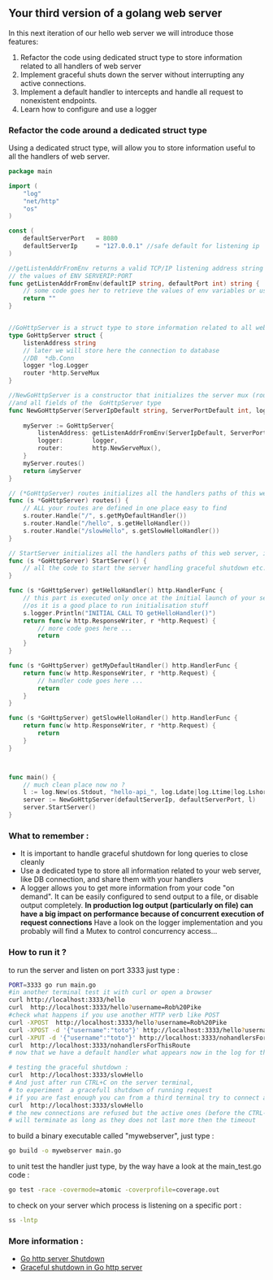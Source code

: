 ## Your third version of a golang web server

In this next iteration of our hello web server we will introduce those features:

1. Refactor the code using dedicated struct type to store information related to all handlers of web server
2. Implement graceful shuts down the server without interrupting any active connections.
3. Implement a default handler to intercepts and handle all request to nonexistent endpoints.
4. Learn how to configure and use a logger


### Refactor the code around a dedicated struct type

Using a dedicated struct type, will allow you to store information useful  to all the handlers of web server. 

```go
package main

import (
	"log"
	"net/http"
	"os"
)

const (
	defaultServerPort   = 8080
	defaultServerIp     = "127.0.0.1" //safe default for listening ip 
)

//getListenAddrFromEnv returns a valid TCP/IP listening address string based on
// the values of ENV SERVERIP:PORT
func getListenAddrFromEnv(defaultIP string, defaultPort int) string {
	// some code goes her to retrieve the values of env variables or use the default
	return ""
}


//GoHttpServer is a struct type to store information related to all web handlers 
type GoHttpServer struct {
	listenAddress string
	// later we will store here the connection to database
	//DB  *db.Conn
	logger *log.Logger
	router *http.ServeMux
}

//NewGoHttpServer is a constructor that initializes the server mux (routes) 
//and all fields of the  GoHttpServer type
func NewGoHttpServer(ServerIpDefault string, ServerPortDefault int, logger *log.Logger) *GoHttpServer {
	
	myServer := GoHttpServer{
		listenAddress: getListenAddrFromEnv(ServerIpDefault, ServerPortDefault),
		logger:        logger,
		router:        http.NewServeMux(),
	}
	myServer.routes()
	return &myServer
}

// (*GoHttpServer) routes initializes all the handlers paths of this web server, it is called inside the NewGoHttpServer constructor
func (s *GoHttpServer) routes() {
	// ALL your routes are defined in one place easy to find  
	s.router.Handle("/", s.getMyDefaultHandler())
	s.router.Handle("/hello", s.getHelloHandler())
	s.router.Handle("/slowHello", s.getSlowHelloHandler())
}

// StartServer initializes all the handlers paths of this web server, it is called inside the NewGoHttpServer constructor
func (s *GoHttpServer) StartServer() { 	
	// all the code to start the server handling graceful shutdown etc...
}

func (s *GoHttpServer) getHelloHandler() http.HandlerFunc {
	// this part is executed only once at the initial launch of your server
	//os it is a good place to run initialisation stuff
	s.logger.Println("INITIAL CALL TO getHelloHandler()")
	return func(w http.ResponseWriter, r *http.Request) {
		// more code goes here ...
		return
	}
}

func (s *GoHttpServer) getMyDefaultHandler() http.HandlerFunc {
	return func(w http.ResponseWriter, r *http.Request) {
		// handler code goes here ...
		return
	}
}

func (s *GoHttpServer) getSlowHelloHandler() http.HandlerFunc {
	return func(w http.ResponseWriter, r *http.Request) {
		return
	}
}



func main() {
	// much clean place now no ?
	l := log.New(os.Stdout, "hello-api_", log.Ldate|log.Ltime|log.Lshortfile)
	server := NewGoHttpServer(defaultServerIp, defaultServerPort, l)
	server.StartServer()
}

```

### What to remember :
- It is important to handle graceful shutdown for long queries to close cleanly
- Use a dedicated type to store all information related to your web server, like DB connection, 
 and share them with your handlers 
- A logger allows you to get more information from your code "on demand". 
It can be easily configured to send output to a file, or disable output completely. 
**In production log output (particularly on file) can have a big impact on performance 
because of concurrent execution of request connections** 
Have a look on the logger implementation and you probably will find a Mutex
to control concurrency access...   



### How to run it ?

to run the server and listen on port 3333  just type :
```bash
PORT=3333 go run main.go 
#in another terminal test it with curl or open a browser
curl http://localhost:3333/hello
curl  http://localhost:3333/hello?username=Rob%20Pike
#check what happens if you use another HTTP verb like POST
curl -XPOST  http://localhost:3333/hello?username=Rob%20Pike
curl -XPOST -d '{"username":"toto"}' http://localhost:3333/hello?username=Rob%20Pike
curl -XPUT -d '{"username":"toto"}' http://localhost:3333/nohandlersForThisRoute
curl  http://localhost:3333/nohandlersForThisRoute
# now that we have a default handler what appears now in the log for the last line ?

# testing the graceful shutdown :
curl  http://localhost:3333/slowHello
# And just after run CTRL+C on the server terminal,
# to experiment  a gracefull shutdown of running request
# if you are fast enough you can from a third terminal try to connect after the CTRL+C :
curl  http://localhost:3333/slowHello
# the new connections are refused but the active ones (before the CTRL-C signal) 
# will terminate as long as they does not last more then the timeout


```

to build a binary executable called "mywebserver", just type :
```bash
go build -o mywebserver main.go 
```

to unit test the handler just type, by the way have a look at the main_test.go code :
```bash
go test -race -covermode=atomic -coverprofile=coverage.out 
```

to check on your server which process is listening on a specific port :
```bash
ss -lntp
```


### More information :
- [Go http server Shutdown](https://pkg.go.dev/net/http#Server.Shutdown)
- [Graceful shutdown in Go http server](https://medium.com/honestbee-tw-engineer/gracefully-shutdown-in-go-http-server-5f5e6b83da5a)